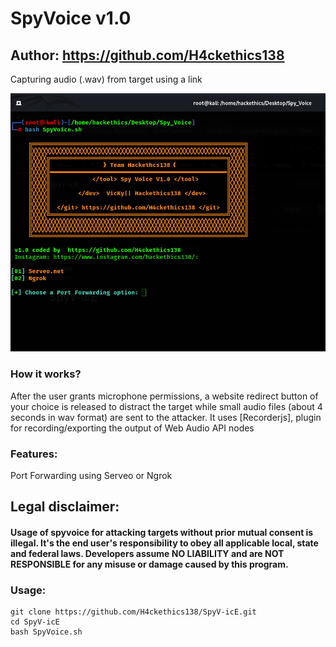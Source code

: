 # SpyVoice v1.0
## Author: https://github.com/H4ckethics138

Capturing audio (.wav) from target using a link

![hello](https://github.com/H4ckethics138/SpyV-icE/blob/main/Screenshot%20From%202025-01-09%2015-42-17.png)

### How it works?

After the user grants microphone permissions, a website redirect button of your choice is released to distract the target while small audio files (about 4 seconds in wav format) are sent to the attacker.
It uses [Recorderjs], plugin for recording/exporting the output of Web Audio API nodes 


### Features:

Port Forwarding using Serveo or Ngrok

## Legal disclaimer:

#### Usage of spyvoice  for attacking targets without prior mutual consent is illegal. It's the end user's responsibility to obey all applicable local, state and federal laws. Developers assume NO LIABILITY and are NOT RESPONSIBLE for any misuse or damage caused by this program.

### Usage:
```
git clone https://github.com/H4ckethics138/SpyV-icE.git
cd SpyV-icE
bash SpyVoice.sh
```
